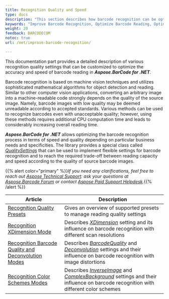 ```yaml
---
title: Recognition Quality and Speed
type: docs
description: "This section describes how barcode recognition can be optimized in terms of accuracy and speed."
keywords: "Improve Barcode Recognition, Optimize Barcode Reading, Optimized Scan for Barcode Recognition, Speed Up Barcode Reading, Image Processing for Barcode, Improve Barcode Recognition, Read Many Barcodes from One Image, Aspose.BarCode, Read Barcode C#"
weight: 20
feedback: BARCODECOM
notoc: true
url: /net/improve-barcode-recognition/

---
```


This documentation part provides a detailed description of various recognition quality settings that can be customized to optimize the accuracy and speed of barcode reading in ***Aspose.BarCode for .NET***.

Barcode recognition is based on machine vision techniques and utilizes sophisticated mathematical algorithms for object detection and reading. Similar to other computer vision applications, converting an arbitrary image into a machine-readable code strongly depends on the quality of the source image. Namely, barcode images with low quality may be deemed unreadable according to accepted standards. Various methods can be used to recognize barcodes even with unacceptable quality; however, using these methods requires additional CPU computation time and leads to considerably increasing overall reading time.  
  
***Aspose.BarCode for .NET*** allows optimizing the barcode recognition process in terms of speed and quality depending on particular business needs and specificities. The library provides a special class called [*QualitySettings*](https://reference.aspose.com/barcode/net/aspose.barcode.barcoderecognition/qualitysettings) that can be used to implement flexible settings for barcode recognition and to reach the required trade-off between reading capacity and speed according to the quality of source barcode images.
  
{{% alert color="primary" %}}*If you need any clarifications, feel free to reach out [Aspose Technical Support](/barcode/net/technical-support/): ask your questions at [Aspose.Barcode Forum](https://forum.aspose.com/c/barcode/13) or contact [Aspose Paid Support Helpdesk](https://helpdesk.aspose.com/).*{{% /alert %}}

|Article|Description|
|---|---|
|[Recognition Quality Presets](/barcode/net/recognition-quality-presets/)|Gives an overview of supported presets to manage reading quality settings|
|[Recognition XDimension Mode](/barcode/net/recognition-xdimension/)|Describes [*XDimension*](https://reference.aspose.com/barcode/net/aspose.barcode.barcoderecognition/qualitysettings/properties/xdimension) setting and its influence on barcode recognition with different scan resolutions|
|[Recognition Barcode Quality and Deconvolution Modes](/barcode/net/recognition-barcode-quality-deconvolution/)|Describes [*BarcodeQuality*](https://reference.aspose.com/barcode/net/aspose.barcode.barcoderecognition/qualitysettings/properties/barcodequality) and [*Deconvolution*](https://reference.aspose.com/barcode/net/aspose.barcode.barcoderecognition/qualitysettings/properties/deconvolution) settings and their influence on barcode recognition with image distortions |
|[Recognition Color Schemes Modes](/barcode/net/recognition-color-scheme/)|Describes [*InverseImage*](https://reference.aspose.com/barcode/net/aspose.barcode.barcoderecognition/qualitysettings/properties/inverseimage) and [*ComplexBackground*](https://reference.aspose.com/barcode/net/aspose.barcode.barcoderecognition/qualitysettings/properties/complexbackground) settings and their influence on barcode recognition with different color schemes |

